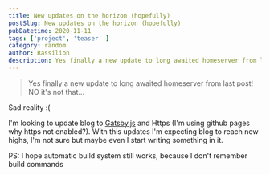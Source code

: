 ```yaml
---
title: New updates on the horizon (hopefully)
postSlug: New updates on the horizon (hopefully)
pubDatetime: 2020-11-11
tags: ['project', 'teaser' ]
category: random 
author: Rassilion 
description: Yes finally a new update to long awaited homeserver from last post! NO it's not that...
---
```

>Yes finally a new update to long awaited homeserver from last post! NO it's not that...

Sad reality :(

I'm looking to update blog to [Gatsby.js](https://www.gatsbyjs.com/) and Https (I'm using github pages why https not enabled?). With this updates I'm expecting blog to reach new highs, I'm not sure but maybe even I start writing something in it.

PS: I hope automatic build system still works, because I don't remember build commands
